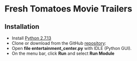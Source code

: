 # Fresh Tomatoes Movie Trailers

## Installation

- Install [Python 2.7.13](https://www.python.org/downloads/)  
- Clone or download from the GitHub [repository]( https://github.com/jesusalem/Movie-Trailer-Website.git):
- Open **file entertainment_center.py** with IDLE (Python GUI).
- On the menu bar, click **Run** and select **Run Module**